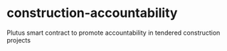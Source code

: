 # construction-accountability
Plutus smart contract to promote accountability in tendered construction projects
